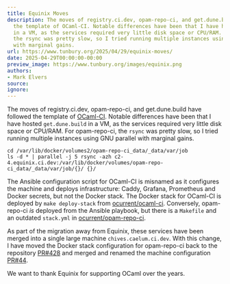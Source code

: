 ```yaml
---
title: Equinix Moves
description: The moves of registry.ci.dev, opam-repo-ci, and get.dune.build have followed
  the template of OCaml-CI. Notable differences have been that I have hosted get.dune.build
  in a VM, as the services required very little disk space or CPU/RAM. For opam-repo-ci,
  the rsync was pretty slow, so I tried running multiple instances using GNU parallel
  with marginal gains.
url: https://www.tunbury.org/2025/04/29/equinix-moves/
date: 2025-04-29T00:00:00-00:00
preview_image: https://www.tunbury.org/images/equinix.png
authors:
- Mark Elvers
source:
ignore:
---
```


<p>The moves of registry.ci.dev, opam-repo-ci, and get.dune.build have followed the template of <a href="https://www.tunbury.org/ocaml-ci/">OCaml-CI</a>. Notable differences have been that I have hosted <code class="language-plaintext highlighter-rouge">get.dune.build</code> in a VM, as the services required very little disk space or CPU/RAM. For opam-repo-ci, the <code class="language-plaintext highlighter-rouge">rsync</code> was pretty slow, so I tried running multiple instances using GNU parallel with marginal gains.</p>

<div class="language-sh highlighter-rouge"><div class="highlight"><pre class="highlight"><code><span class="nb">cd</span> /var/lib/docker/volumes2/opam-repo-ci_data/_data/var/job
<span class="nb">ls</span> <span class="nt">-d</span> <span class="k">*</span> | parallel <span class="nt">-j</span> 5 rsync <span class="nt">-azh</span> c2-4.equinix.ci.dev:/var/lib/docker/volumes/opam-repo-ci_data/_data/var/job/<span class="o">{}</span>/ <span class="o">{}</span>/
</code></pre></div></div>

<p>The Ansible configuration script for OCaml-CI is misnamed as it configures the machine and deploys infrastructure: Caddy, Grafana, Prometheus and Docker secrets, but not the Docker stack. The Docker stack for OCaml-CI is deployed by <code class="language-plaintext highlighter-rouge">make deploy-stack</code> from <a href="https://github.com/ocurrent/ocaml-ci">ocurrent/ocaml-ci</a>. Conversely, opam-repo-ci <em>is</em> deployed from the Ansible playbook, but there is a <code class="language-plaintext highlighter-rouge">Makefile</code> and an outdated <code class="language-plaintext highlighter-rouge">stack.yml</code> in <a href="https://github.com/ocurrent/opam-repo-ci">ocurrent/opam-repo-ci</a>.</p>

<p>As part of the migration away from Equinix, these services have been merged into a single large machine <code class="language-plaintext highlighter-rouge">chives.caelum.ci.dev</code>. With this change, I have moved the Docker stack configuration for opam-repo-ci back to the repository <a href="https://github.com/ocurrent/opam-repo-ci/pull/428">PR#428</a> and merged and renamed the machine configuration <a href="https://github.com/mtelvers/ansible/pull/44">PR#44</a>.</p>

<p>We want to thank Equinix for supporting OCaml over the years.</p>

